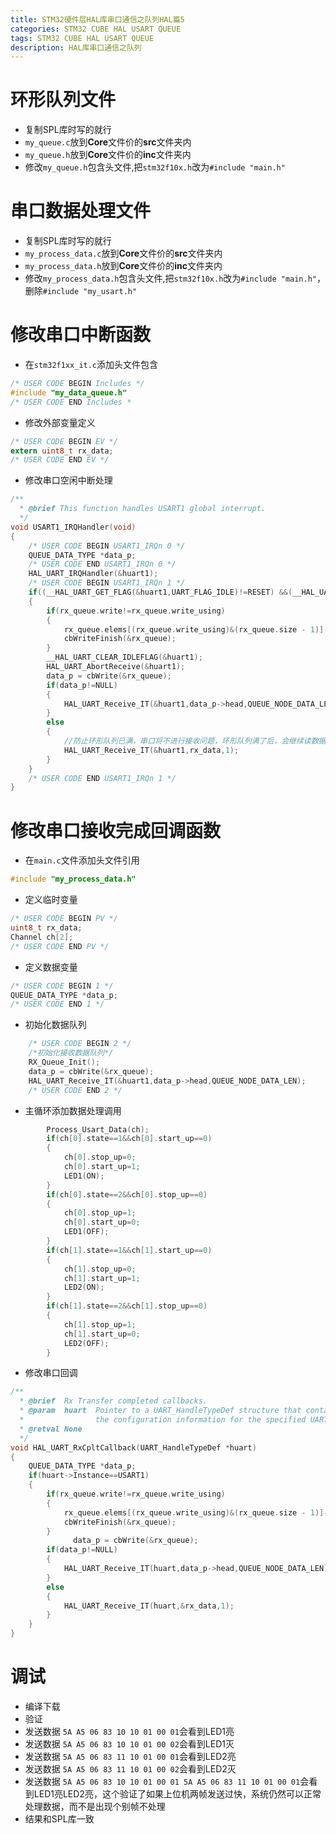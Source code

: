 ```yaml
---
title: STM32硬件层HAL库串口通信之队列HAL篇5
categories: STM32 CUBE HAL USART QUEUE
tags: STM32 CUBE HAL USART QUEUE
description: HAL库串口通信之队列
---
```

# 环形队列文件
- 复制SPL库时写的就行
- `my_queue.c`放到**Core**文件价的**src**文件夹内
- `my_queue.h`放到**Core**文件价的**inc**文件夹内
- 修改`my_queue.h`包含头文件,把`stm32f10x.h`改为`#include "main.h"`

# 串口数据处理文件
- 复制SPL库时写的就行
- `my_process_data.c`放到**Core**文件价的**src**文件夹内
- `my_process_data.h`放到**Core**文件价的**inc**文件夹内
- 修改`my_process_data.h`包含头文件,把`stm32f10x.h`改为`#include "main.h"`，删除`#include "my_usart.h"`

# 修改串口中断函数
- 在`stm32f1xx_it.c`添加头文件包含

```c
/* USER CODE BEGIN Includes */
#include "my_data_queue.h"
/* USER CODE END Includes *
```
- 修改外部变量定义

```c
/* USER CODE BEGIN EV */
extern uint8_t rx_data;
/* USER CODE END EV */
```

- 修改串口空闲中断处理

```c
/**
  * @brief This function handles USART1 global interrupt.
  */
void USART1_IRQHandler(void)
{
    /* USER CODE BEGIN USART1_IRQn 0 */
    QUEUE_DATA_TYPE *data_p;
    /* USER CODE END USART1_IRQn 0 */
    HAL_UART_IRQHandler(&huart1);
    /* USER CODE BEGIN USART1_IRQn 1 */
    if((__HAL_UART_GET_FLAG(&huart1,UART_FLAG_IDLE)!=RESET) &&(__HAL_UART_GET_IT_SOURCE(&huart1,UART_IT_IDLE)!=RESET))
    {
        if(rx_queue.write!=rx_queue.write_using)
        {
            rx_queue.elems[(rx_queue.write_using)&(rx_queue.size - 1)]->len=QUEUE_NODE_DATA_LEN-huart1.RxXferCount;
            cbWriteFinish(&rx_queue);
        }
        __HAL_UART_CLEAR_IDLEFLAG(&huart1);
        HAL_UART_AbortReceive(&huart1);
        data_p = cbWrite(&rx_queue);
        if(data_p!=NULL)
        {
            HAL_UART_Receive_IT(&huart1,data_p->head,QUEUE_NODE_DATA_LEN);
        }
        else
        {
            //防止环形队列已满，串口将不进行接收问题，环形队列满了后，会继续读数据并覆盖直到队列可以进行操作
            HAL_UART_Receive_IT(&huart1,rx_data,1);
        }
    }
    /* USER CODE END USART1_IRQn 1 */
}
```
# 修改串口接收完成回调函数
- 在`main.c`文件添加头文件引用

```c
#include "my_process_data.h"
```
- 定义临时变量

```c
/* USER CODE BEGIN PV */
uint8_t rx_data;
Channel ch[2];
/* USER CODE END PV */
```
- 定义数据变量

```c
/* USER CODE BEGIN 1 */
QUEUE_DATA_TYPE *data_p;
/* USER CODE END 1 */
```
- 初始化数据队列

```c
    /* USER CODE BEGIN 2 */
    /*初始化接收数据队列*/
    RX_Queue_Init();
    data_p = cbWrite(&rx_queue);
    HAL_UART_Receive_IT(&huart1,data_p->head,QUEUE_NODE_DATA_LEN);
    /* USER CODE END 2 */
```
- 主循环添加数据处理调用

```c
        Process_Usart_Data(ch);
        if(ch[0].state==1&&ch[0].start_up==0)
        {
            ch[0].stop_up=0;
            ch[0].start_up=1;
            LED1(ON);
        }
        if(ch[0].state==2&&ch[0].stop_up==0)
        {
            ch[0].stop_up=1;
            ch[0].start_up=0;
            LED1(OFF);
        }
        if(ch[1].state==1&&ch[1].start_up==0)
        {
            ch[1].stop_up=0;
            ch[1].start_up=1;
            LED2(ON);
        }
        if(ch[1].state==2&&ch[1].stop_up==0)
        {
            ch[1].stop_up=1;
            ch[1].start_up=0;
            LED2(OFF);
        }
```
- 修改串口回调

```c
/**
  * @brief  Rx Transfer completed callbacks.
  * @param  huart  Pointer to a UART_HandleTypeDef structure that contains
  *                the configuration information for the specified UART module.
  * @retval None
  */
void HAL_UART_RxCpltCallback(UART_HandleTypeDef *huart)
{
    QUEUE_DATA_TYPE *data_p;
    if(huart->Instance==USART1)
    {
        if(rx_queue.write!=rx_queue.write_using)
        {
            rx_queue.elems[(rx_queue.write_using)&(rx_queue.size - 1)]->len=QUEUE_NODE_DATA_LEN;
            cbWriteFinish(&rx_queue);
        }
			  data_p = cbWrite(&rx_queue);
        if(data_p!=NULL)
        {
            HAL_UART_Receive_IT(huart,data_p->head,QUEUE_NODE_DATA_LEN);
        }
        else
        {
            HAL_UART_Receive_IT(huart,&rx_data,1);
        }
    }
}
```
# 调试
- 编译下载
- 验证
- 发送数据 `5A A5 06 83 10 10 01 00 01`会看到LED1亮
- 发送数据 `5A A5 06 83 10 10 01 00 02`会看到LED1灭
- 发送数据 `5A A5 06 83 11 10 01 00 01`会看到LED2亮
- 发送数据 `5A A5 06 83 11 10 01 00 02`会看到LED2灭
- 发送数据 `5A A5 06 83 10 10 01 00 01 5A A5 06 83 11 10 01 00 01`会看到LED1亮LED2亮，这个验证了如果上位机两帧发送过快，系统仍然可以正常处理数据，而不是出现个别帧不处理
- 结果和SPL库一致
